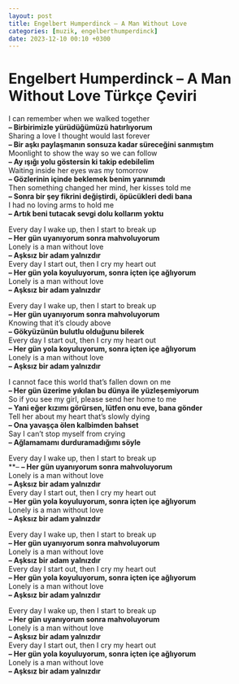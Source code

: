 ```yaml
---
layout: post
title: Engelbert Humperdinck – A Man Without Love
categories: [muzik, engelberthumperdinck]
date: 2023-12-10 00:10 +0300
---
```


# Engelbert Humperdinck – A Man Without Love Türkçe Çeviri

I can remember when we walked together <br>
**– Birbirimizle yürüdüğümüzü hatırlıyorum <br>**
Sharing a love I thought would last forever <br>
**– Bir aşkı paylaşmanın sonsuza kadar süreceğini sanmıştım <br>**
Moonlight to show the way so we can follow <br>
**– Ay ışığı yolu göstersin ki takip edebilelim <br>**
Waiting inside her eyes was my tomorrow <br>
**– Gözlerinin içinde beklemek benim yarınımdı <br>**
Then something changed her mind, her kisses told me <br>
**– Sonra bir şey fikrini değiştirdi, öpücükleri dedi bana <br>**
I had no loving arms to hold me <br>
**– Artık beni tutacak sevgi dolu kollarım yoktu**

Every day I wake up, then I start to break up <br>
**– Her gün uyanıyorum sonra mahvoluyorum <br>**
Lonely is a man without love <br>
**– Aşksız bir adam yalnızdır <br>**
Every day I start out, then I cry my heart out <br>
**– Her gün yola koyuluyorum, sonra içten içe ağlıyorum <br>**
Lonely is a man without love <br>
**– Aşksız bir adam yalnızdır**

Every day I wake up, then I start to break up <br>
**– Her gün uyanıyorum sonra mahvoluyorum <br>**
Knowing that it’s cloudy above <br>
**– Gökyüzünün bulutlu olduğunu bilerek <br>**
Every day I start out, then I cry my heart out <br>
**– Her gün yola koyuluyorum, sonra içten içe ağlıyorum <br>**
Lonely is a man without love <br>
**– Aşksız bir adam yalnızdır**

I cannot face this world that’s fallen down on me <br>
**– Her gün üzerime yıkılan bu dünya ile yüzleşemiyorum <br>**
So if you see my girl, please send her home to me <br>
**– Yani eğer kızımı görürsen, lütfen onu eve, bana gönder <br>**
Tell her about my heart that’s slowly dying <br>
**– Ona yavaşça ölen kalbimden bahset <br>**
Say I can’t stop myself from crying <br>
**– Ağlamamamı durduramadığımı söyle**

Every day I wake up, then I start to break up <br>
**– **– Her gün uyanıyorum sonra mahvoluyorum <br>**
Lonely is a man without love <br>
**– Aşksız bir adam yalnızdır <br>**
Every day I start out, then I cry my heart out <br>
**– Her gün yola koyuluyorum, sonra içten içe ağlıyorum <br>**
Lonely is a man without love <br>
**– Aşksız bir adam yalnızdır**

Every day I wake up, then I start to break up <br>
**– Her gün uyanıyorum sonra mahvoluyorum <br>**
Lonely is a man without love <br>
**– Aşksız bir adam yalnızdır <br>**
Every day I start out, then I cry my heart out <br>
**– Her gün yola koyuluyorum, sonra içten içe ağlıyorum <br>**
Lonely is a man without love <br>
**– Aşksız bir adam yalnızdır**

Every day I wake up, then I start to break up <br>
**– Her gün uyanıyorum sonra mahvoluyorum <br>**
Lonely is a man without love <br>
**– Aşksız bir adam yalnızdır <br>**
Every day I start out, then I cry my heart out <br>
**– Her gün yola koyuluyorum, sonra içten içe ağlıyorum <br>**
Lonely is a man without love <br>
**– Aşksız bir adam yalnızdır**
